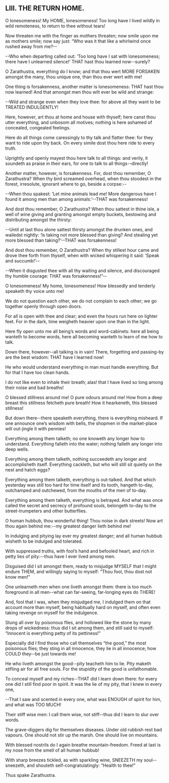 ## LIII. THE RETURN HOME.

O lonesomeness! My HOME, lonesomeness! Too long have I lived wildly in
wild remoteness, to return to thee without tears!

Now threaten me with the finger as mothers threaten; now smile upon me
as mothers smile; now say just: “Who was it that like a whirlwind once
rushed away from me?--

--Who when departing called out: ‘Too long have I sat with lonesomeness;
there have I unlearned silence!’ THAT hast thou learned now--surely?

O Zarathustra, everything do I know; and that thou wert MORE FORSAKEN
amongst the many, thou unique one, than thou ever wert with me!

One thing is forsakenness, another matter is lonesomeness: THAT hast
thou now learned! And that amongst men thou wilt ever be wild and
strange:

--Wild and strange even when they love thee: for above all they want to
be TREATED INDULGENTLY!

Here, however, art thou at home and house with thyself; here canst thou
utter everything, and unbosom all motives; nothing is here ashamed of
concealed, congealed feelings.

Here do all things come caressingly to thy talk and flatter thee: for
they want to ride upon thy back. On every simile dost thou here ride to
every truth.

Uprightly and openly mayest thou here talk to all things: and verily,
it soundeth as praise in their ears, for one to talk to all
things--directly!

Another matter, however, is forsakenness. For, dost thou remember, O
Zarathustra? When thy bird screamed overhead, when thou stoodest in the
forest, irresolute, ignorant where to go, beside a corpse:--

--When thou spakest: ‘Let mine animals lead me! More dangerous have I
found it among men than among animals:’--THAT was forsakenness!

And dost thou remember, O Zarathustra? When thou sattest in thine isle,
a well of wine giving and granting amongst empty buckets, bestowing and
distributing amongst the thirsty:

--Until at last thou alone sattest thirsty amongst the drunken ones, and
wailedst nightly: ‘Is taking not more blessed than giving? And stealing
yet more blessed than taking?’--THAT was forsakenness!

And dost thou remember, O Zarathustra? When thy stillest hour came and
drove thee forth from thyself, when with wicked whispering it said:
‘Speak and succumb!’--

--When it disgusted thee with all thy waiting and silence, and
discouraged thy humble courage: THAT was forsakenness!”--

O lonesomeness! My home, lonesomeness! How blessedly and tenderly
speaketh thy voice unto me!

We do not question each other, we do not complain to each other; we go
together openly through open doors.

For all is open with thee and clear; and even the hours run here on
lighter feet. For in the dark, time weigheth heavier upon one than in
the light.

Here fly open unto me all being’s words and word-cabinets: here all
being wanteth to become words, here all becoming wanteth to learn of me
how to talk.

Down there, however--all talking is in vain! There, forgetting and
passing-by are the best wisdom: THAT have I learned now!

He who would understand everything in man must handle everything. But
for that I have too clean hands.

I do not like even to inhale their breath; alas! that I have lived so
long among their noise and bad breaths!

O blessed stillness around me! O pure odours around me! How from a deep
breast this stillness fetcheth pure breath! How it hearkeneth, this
blessed stillness!

But down there--there speaketh everything, there is everything misheard.
If one announce one’s wisdom with bells, the shopmen in the market-place
will out-jingle it with pennies!

Everything among them talketh; no one knoweth any longer how to
understand. Everything falleth into the water; nothing falleth any
longer into deep wells.

Everything among them talketh, nothing succeedeth any longer and
accomplisheth itself. Everything cackleth, but who will still sit
quietly on the nest and hatch eggs?

Everything among them talketh, everything is out-talked. And that which
yesterday was still too hard for time itself and its tooth, hangeth
to-day, outchamped and outchewed, from the mouths of the men of to-day.

Everything among them talketh, everything is betrayed. And what was once
called the secret and secrecy of profound souls, belongeth to-day to the
street-trumpeters and other butterflies.

O human hubbub, thou wonderful thing! Thou noise in dark streets! Now
art thou again behind me:--my greatest danger lieth behind me!

In indulging and pitying lay ever my greatest danger; and all human
hubbub wisheth to be indulged and tolerated.

With suppressed truths, with fool’s hand and befooled heart, and rich in
petty lies of pity:--thus have I ever lived among men.

Disguised did I sit amongst them, ready to misjudge MYSELF that I might
endure THEM, and willingly saying to myself: “Thou fool, thou dost not
know men!”

One unlearneth men when one liveth amongst them: there is too much
foreground in all men--what can far-seeing, far-longing eyes do THERE!

And, fool that I was, when they misjudged me, I indulged them on that
account more than myself, being habitually hard on myself, and often
even taking revenge on myself for the indulgence.

Stung all over by poisonous flies, and hollowed like the stone by
many drops of wickedness: thus did I sit among them, and still said to
myself: “Innocent is everything petty of its pettiness!”

Especially did I find those who call themselves “the good,” the most
poisonous flies; they sting in all innocence, they lie in all innocence;
how COULD they--be just towards me!

He who liveth amongst the good--pity teacheth him to lie. Pity maketh
stifling air for all free souls. For the stupidity of the good is
unfathomable.

To conceal myself and my riches--THAT did I learn down there: for every
one did I still find poor in spirit. It was the lie of my pity, that I
knew in every one,

--That I saw and scented in every one, what was ENOUGH of spirit for
him, and what was TOO MUCH!

Their stiff wise men: I call them wise, not stiff--thus did I learn to
slur over words.

The grave-diggers dig for themselves diseases. Under old rubbish rest
bad vapours. One should not stir up the marsh. One should live on
mountains.

With blessed nostrils do I again breathe mountain-freedom. Freed at last
is my nose from the smell of all human hubbub!

With sharp breezes tickled, as with sparkling wine, SNEEZETH my soul--
sneezeth, and shouteth self-congratulatingly: “Health to thee!”

Thus spake Zarathustra.




